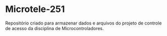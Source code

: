 # Microtele-251
Repositório criado para armazenar dados e arquivos do projeto de controle de acesso da disciplina de Microcontroladores.
